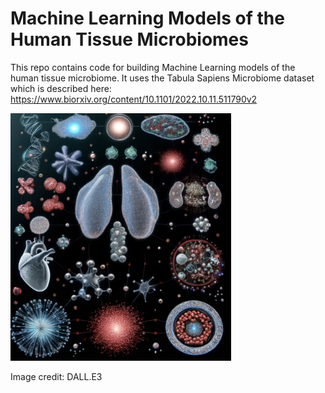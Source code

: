 # Machine Learning Models of the Human Tissue Microbiomes
This repo contains code for building Machine Learning models of the human tissue microbiome. It uses the Tabula Sapiens Microbiome dataset which is described here: https://www.biorxiv.org/content/10.1101/2022.10.11.511790v2

<img src="https://github.com/gitamahm/machine_learning_models_human_tissue_microbiomes/blob/main/tissue_microbiomes.png" width="70%" height="70%">


Image credit: DALL.E3
